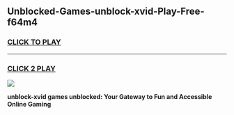 
## Unblocked-Games-unblock-xvid-Play-Free-f64m4
<h3>
<a href="https://premium76.site?title=unblock-xvid&ref=20M">CLICK TO PLAY</a></h3>
<hr>

<h3>
<a href="https://premium76.site?title=unblock-xvid&ref=20M">CLICK 2 PLAY</a>
  
</h3>

<a href="https://premium76.site?title=unblock-xvid&ref=19M"><img src="https://clearcache.store/games.png"></a>


**unblock-xvid games unblocked: Your Gateway to Fun and Accessible Online Gaming**
